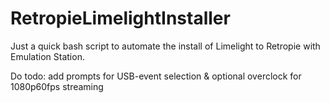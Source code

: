 # RetropieLimelightInstaller

Just a quick bash script to automate the install of Limelight to Retropie with Emulation Station.


Do todo: add prompts for USB-event selection & optional overclock for 1080p60fps streaming
